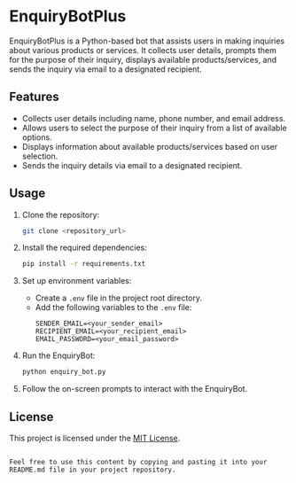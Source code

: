 # EnquiryBotPlus

EnquiryBotPlus is a Python-based bot that assists users in making inquiries about various products or services. It collects user details, prompts them for the purpose of their inquiry, displays available products/services, and sends the inquiry via email to a designated recipient.

## Features

- Collects user details including name, phone number, and email address.
- Allows users to select the purpose of their inquiry from a list of available options.
- Displays information about available products/services based on user selection.
- Sends the inquiry details via email to a designated recipient.

## Usage

1. Clone the repository:

   ```bash
   git clone <repository_url>
   ```

2. Install the required dependencies:

   ```bash
   pip install -r requirements.txt
   ```

3. Set up environment variables:

   - Create a `.env` file in the project root directory.
   - Add the following variables to the `.env` file:
     ```
     SENDER_EMAIL=<your_sender_email>
     RECIPIENT_EMAIL=<your_recipient_email>
     EMAIL_PASSWORD=<your_email_password>
     ```

4. Run the EnquiryBot:

   ```bash
   python enquiry_bot.py
   ```

5. Follow the on-screen prompts to interact with the EnquiryBot.

## License

This project is licensed under the [MIT License](LICENSE).
```

Feel free to use this content by copying and pasting it into your README.md file in your project repository.
